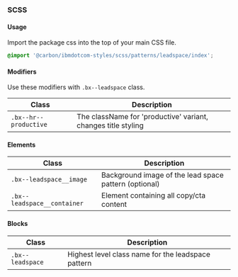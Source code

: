 ### SCSS

#### Usage

Import the package css into the top of your main CSS file.

```css
@import '@carbon/ibmdotcom-styles/scss/patterns/leadspace/index';
```

#### Modifiers

Use these modifiers with `.bx--leadspace` class.

| Class                 | Description                                                   |
| --------------------- | ------------------------------------------------------------- |
| `.bx--hr--productive` | The className for 'productive' variant, changes title styling |

#### Elements

| Class                       | Description                                           |
| --------------------------- | ----------------------------------------------------- |
| `.bx--leadspace__image`     | Background image of the lead space pattern (optional) |
| `.bx--leadspace__container` | Element containing all copy/cta content               |

#### Blocks

| Class            | Description                                        |
| ---------------- | -------------------------------------------------- |
| `.bx--leadspace` | Highest level class name for the leadspace pattern |
